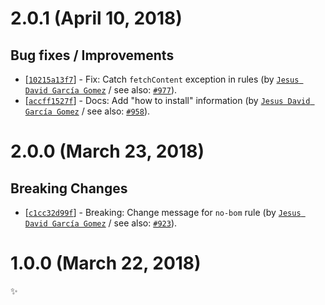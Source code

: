 # 2.0.1 (April 10, 2018)

## Bug fixes / Improvements

* [[`10215a13f7`](https://github.com/sonarwhal/sonarwhal/commit/10215a13f7b45254db9ac31d5647840bab33e277)] - Fix: Catch `fetchContent` exception in rules (by [`Jesus David García Gomez`](https://github.com/sarvaje) / see also: [`#977`](https://github.com/sonarwhal/sonarwhal/issues/977)).
* [[`accff1527f`](https://github.com/sonarwhal/sonarwhal/commit/accff1527f07e4cb932cb79bf90ceadacbef0620)] - Docs: Add "how to install" information (by [`Jesus David García Gomez`](https://github.com/sarvaje) / see also: [`#958`](https://github.com/sonarwhal/sonarwhal/issues/958)).


# 2.0.0 (March 23, 2018)

## Breaking Changes

* [[`c1cc32d99f`](https://github.com/sonarwhal/sonarwhal/commit/c1cc32d99f9728be18595ffcba1874eca300b3d0)] - Breaking: Change message for `no-bom` rule (by [`Jesus David García Gomez`](https://github.com/sarvaje) / see also: [`#923`](https://github.com/sonarwhal/sonarwhal/issues/923)).


# 1.0.0 (March 22, 2018)

✨

